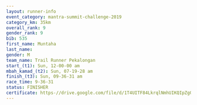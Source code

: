 ```yaml
---
layout: runner-info 
event_category: mantra-summit-challenge-2019 
category_km: 35km 
overall_rank: 9
gender_rank: 9
bib: 535
first_name: Muntaha
last_name: 
gender: M
team_name: Trail Runner Pekalongan
start_(t1): Sun, 12-00-00 am
mbah_kamad_(t2): Sun, 07-19-28 am
finish_(t3): Sun, 09-36-31 am
race_time: 9-36-31
status: FINISHER
certificate: https-//drive.google.com/file/d/1T4UITF84LkrqlNmhUIKQIpZgQNfAtMmS/view?usp=sharing
---
```

